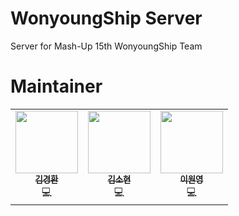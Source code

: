 # WonyoungShip Server
Server for Mash-Up 15th WonyoungShip Team
# Maintainer
<table>
    <td align="center"><a href="https://github.com/kh0712"><img src="https://github.com/kh0712.png" width="100px;" alt=""/><br /><sub><b>김경환</b></sub></a><br />💻</a></td>
    <td align="center"><a href="https://github.com/thguss"><img src="https://github.com/thguss.png" width="100px;" alt=""/><br /><sub><b>김소현</b></sub></a><br />💻</a></td>
    <td align="center"><a href="https://github.com/210-reverof"><img src="https://github.com/210-reverof.png" width="100px;" alt=""/><br /><sub><b>이원영</b></sub></a><br />💻</a></td>
</table>